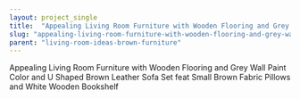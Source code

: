```yaml
---
layout: project_single
title:  "Appealing Living Room Furniture with Wooden Flooring and Grey Wall Paint Color and U Shaped Brown Leather Sofa Set feat Small Brown Fabric Pillows and White Wooden Bookshelf"
slug: "appealing-living-room-furniture-with-wooden-flooring-and-grey-wall-paint-color-and-u-shaped"
parent: "living-room-ideas-brown-furniture"
---
```

Appealing Living Room Furniture with Wooden Flooring and Grey Wall Paint Color and U Shaped Brown Leather Sofa Set feat Small Brown Fabric Pillows and White Wooden Bookshelf